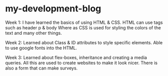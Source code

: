 # my-development-blog
Week 1:
I have learned the basics of using HTML & CSS.
HTML can use tags such as header p & body
Where as CSS is used for styling the colors of the text and many other things.

Week 2:
Learned about Class & ID attributes to style specific elements.
Able to use google fonts into the HTML.

Week 3:
Learned about flex-boxes, inheritance and creating a media queries.
All this are used to create websites to make it look nicer. There is also a form that can make surveys.
